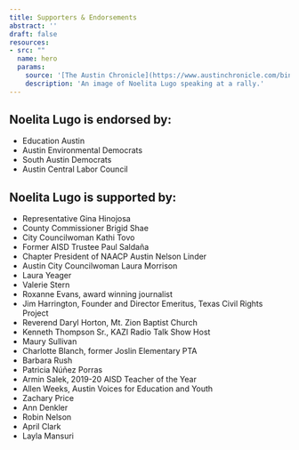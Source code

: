 ```yaml
---
title: Supporters & Endorsements
abstract: ''
draft: false
resources:
- src: ""
  name: hero
  params:
    source: '[The Austin Chronicle](https://www.austinchronicle.com/binary/26de/pols_feature30.jpg)'
    description: 'An image of Noelita Lugo speaking at a rally.'
---
```


## Noelita Lugo is endorsed by:

* Education Austin
* Austin Environmental Democrats
* South Austin Democrats
* Austin Central Labor Council


## Noelita Lugo is supported by:

* Representative Gina Hinojosa
* County Commissioner Brigid Shae
* City Councilwoman Kathi Tovo
* Former AISD Trustee Paul Saldaña
* Chapter President of NAACP Austin Nelson Linder
* Austin City Councilwoman Laura Morrison
* Laura Yeager
* Valerie Stern
* Roxanne Evans, award winning journalist
* Jim Harrington, Founder and Director Emeritus, Texas Civil Rights Project
* Reverend Daryl Horton, Mt. Zion Baptist Church
* Kenneth Thompson Sr., KAZI Radio Talk Show Host
* Maury Sullivan
* Charlotte Blanch, former Joslin Elementary PTA
* Barbara Rush
* Patricia Núñez Porras
* Armin Salek, 2019-20 AISD Teacher of the Year
* Allen Weeks, Austin Voices for Education and Youth
* Zachary Price
* Ann Denkler
* Robin Nelson
* April Clark
* Layla Mansuri
